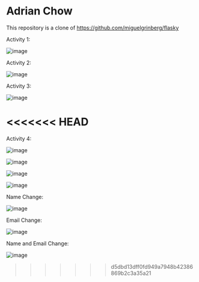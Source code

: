 # Adrian Chow
This repository is a clone of https://github.com/miguelgrinberg/flasky

Activity 1: 

![image](https://github.com/adrianchow-tech/ECE444-F2023-Lab1/assets/81934116/4a13e306-5617-440e-927f-88739f09ca34)

Activity 2: 

![image](https://github.com/adrianchow-tech/ECE444-F2023-Lab1/assets/81934116/7f5bcab4-a4ec-4e4c-883c-a2140b11af8d)

Activity 3: 

![image](https://github.com/adrianchow-tech/ECE444-F2023-Lab1/assets/81934116/f9fe3534-857d-4c84-8f59-4ad47ca6d757)

<<<<<<< HEAD
=======
Activity 4:

![image](https://github.com/adrianchow-tech/ECE444-F2023-Lab1/assets/81934116/eaabf81b-b41d-4ffb-8542-67c922f99a42)

![image](https://github.com/adrianchow-tech/ECE444-F2023-Lab1/assets/81934116/c5d993d3-92eb-4364-8f16-6158660098ed)

![image](https://github.com/adrianchow-tech/ECE444-F2023-Lab1/assets/81934116/cc828baa-4639-4563-b938-9fc9c902212a)

![image](https://github.com/adrianchow-tech/ECE444-F2023-Lab1/assets/81934116/aea2b65a-a7bc-4e1b-9e2f-9395df702019)

Name Change:

![image](https://github.com/adrianchow-tech/ECE444-F2023-Lab1/assets/81934116/855528e8-26e6-4018-831a-1ceaf4b34e15)

Email Change:

![image](https://github.com/adrianchow-tech/ECE444-F2023-Lab1/assets/81934116/cb26288d-f510-476d-8faf-3e653980585b)

Name and Email Change:

![image](https://github.com/adrianchow-tech/ECE444-F2023-Lab1/assets/81934116/ce95b957-5830-48ec-86ed-b8775e3e6d98)

>>>>>>> d5dbd13dff0fd949a7948b42386869b2c3a35a21
